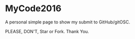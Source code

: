 # MyCode2016
A personal simple page to show my submit to GitHub/gitOSC.

PLEASE, DON'T, Star or Fork. Thank You.